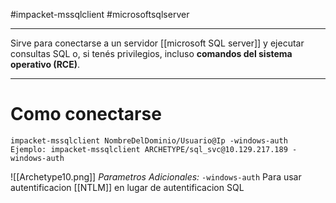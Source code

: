 #impacket-mssqlclient #microsoftsqlserver

---------
Sirve para conectarse a un servidor [[microsoft SQL server]] y ejecutar consultas SQL o, si tenés privilegios, incluso **comandos del sistema operativo (RCE)**.

-----
# Como conectarse

```shell
impacket-mssqlclient NombreDelDominio/Usuario@Ip -windows-auth
Ejemplo: impacket-mssqlclient ARCHETYPE/sql_svc@10.129.217.189 -windows-auth
```

![[Archetype10.png]]
*Parametros Adicionales:*
	`-windows-auth` Para usar autentificacion [[NTLM]] en lugar de autentificacion SQL

